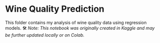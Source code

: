 # Wine Quality Prediction
This folder contains my analysis of wine quality data using regression models.
🛠️ *Note: This notebook was originally created in Kaggle and may be further updated locally or on Colab.*

